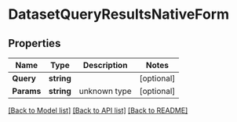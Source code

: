 # DatasetQueryResultsNativeForm

## Properties
Name | Type | Description | Notes
------------ | ------------- | ------------- | -------------
**Query** | **string** |  | [optional] 
**Params** | **string** | unknown type | [optional] 

[[Back to Model list]](../README.md#documentation-for-models) [[Back to API list]](../README.md#documentation-for-api-endpoints) [[Back to README]](../README.md)


